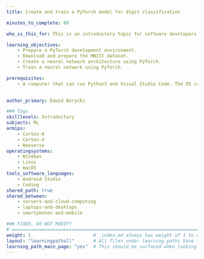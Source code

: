 ```yaml
---
title: Create and train a PyTorch model for digit classification

minutes_to_complete: 80

who_is_this_for: This is an introductory topic for software developers interested in learning how to use PyTorch to create and train a feedforward neural network for digit classification. 

learning_objectives:
    - Prepare a PyTorch development environment.
    - Download and prepare the MNIST dataset.
    - Create a neural network architecture using PyTorch.
    - Train a neural network using PyTorch.

prerequisites:
    - A computer that can run Python3 and Visual Studio Code. The OS can be Windows, Linux, or macOS.
  

author_primary: Dawid Borycki

### Tags
skilllevels: Introductory
subjects: ML
armips:
    - Cortex-A
    - Cortex-X
    - Neoverse
operatingsystems:
    - Windows
    - Linux
    - macOS
tools_software_languages:
    - Android Studio
    - Coding
shared_path: true
shared_between:
    - servers-and-cloud-computing
    - laptops-and-desktops
    - smartphones-and-mobile

### FIXED, DO NOT MODIFY
# ================================================================================
weight: 1                       # _index.md always has weight of 1 to order correctly
layout: "learningpathall"       # All files under learning paths have this same wrapper
learning_path_main_page: "yes"  # This should be surfaced when looking for related content. Only set for _index.md of learning path content.
---
```

